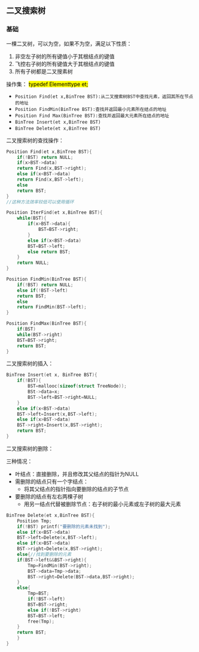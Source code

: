 ## 二叉搜索树
### 基础
一棵二叉树，可以为空，如果不为空，满足以下性质：
1. 非空左子树的所有键值小于其根结点的键值
2. 飞控右子树的所有键值大于其根结点的键值
3. 所有子树都是二叉搜素树

操作集：
<mark>typedef Elementtype et;</mark>

- `Position Find(et x,BinTree BST):从二叉搜索树BST中查找元素，返回其所在节点的地址`
- `Position FindMin(BinTree BST):查找并返回最小元素所在结点的地址`
- `Position Find Max(BinTree BST):查找并返回最大元素所在结点的地址`
- `BinTree Insert(et x,BinTree BST)`
- `BinTree Delete(et x,BinTree BST)`

二叉搜索树的查找操作：

```c
Position Find(et x,BinTree BST){
    if(!BST) return NULL;
    if(x>BST->data)
    return Find(x,BST->right);
    else if(x<BST->data)
    return Find(x,BST->left);
    else 
    return BST;
}
//这种方法效率较低可以使用循环
```

```c
Position IterFind(et x,BinTree BST){
    while(BST){
        if(x>BST->data){
            BST=BST->right;
        }
        else if(x<BST->data)
        BST=BST->left;
        else return BST;
    }
    return NULL;
}
```

```c
Position FindMin(BinTree BST){
    if(!BST) return NULL;
    else if(!BST->left)
    return BST;
    else
    return FindMin(BST->left);
}
```

```c
Position FindMax(BinTree BST){
    if(BST)
    while(BST->right)
    BST=BST->right;
    return BST;
}
```

二叉搜索树的插入：

```c
BinTree Insert(et x, BinTree BST){
    if(!BST){
        BST=mallooc(sizeof(struct TreeNode));
        BSt->data=x;
        BST->left=BST->right=NULL;
    }
    else if(x<BST->data)
    BST->left=Insert(x,BST->left);
    else if(x>BST->data)
    BST->right=Insert(x,BST->right);
    return BST;
}
```

二叉搜索树的删除：

三种情况：

- 叶结点：直接删除，并且修改其父结点的指针为NULL
- 需删除的结点只有一个字结点：
    - 将其父结点的指针指向要删除的结点的子节点
- 要删除的结点有左右两棵子树
    - 用另一结点代替被删除节点：右子树的最小元素或左子树的最大元素

```c
BinTree Delete(et x,BinTree BST){
    Position Tmp;
    if(!BST) printf("要删除的元素未找到");
    else if(x<BST->data)
    BST->left=Delete(x,BST->left);
    else if(x>BST->data)
    BST->right=Delete(x,BST->right);
    else{//找到要删除的元素
    if(BST->left&&BST->right){
        Tmp=FindMin(BST->right);
        BST->data=Tmp->data;
        BST->right=Delete(BST->data,BST->right);
    }
    else{
        Tmp=BST;
        if(!BST->left)
        BST=BST->right;
        else if(!BST->right)
        BST=BST->left;
        free(Tmp);
    }
    return BST;
    }
}
```